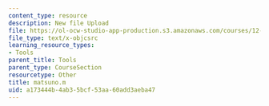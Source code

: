 ```yaml
---
content_type: resource
description: New file Upload
file: https://ol-ocw-studio-app-production.s3.amazonaws.com/courses/12-811-tropical-meteorology-spring-2011/a173444b4ab35bcf53aa60add3aeba47_matsuno.m
file_type: text/x-objcsrc
learning_resource_types:
- Tools
parent_title: Tools
parent_type: CourseSection
resourcetype: Other
title: matsuno.m
uid: a173444b-4ab3-5bcf-53aa-60add3aeba47
---
```

